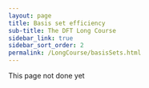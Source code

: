 ```yaml
---
layout: page
title: Basis set efficiency
sub-title: The DFT Long Course
sidebar_link: true
sidebar_sort_order: 2
permalink: /LongCourse/basisSets.html
---
```


This page not done yet
